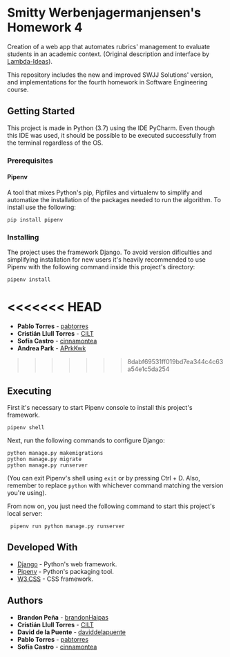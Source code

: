 ﻿# Smitty Werbenjagermanjensen's Homework 4

Creation of a web app that automates rubrics' management to evaluate students in an academic context.
(Original description and interface by
[Lambda-Ideas](https://github.com/DCC-CC4401/2019-1-Lambda-Ideas)).

This repository includes the new and improved SWJJ Solutions' version, and implementations
for the fourth homework in Software Engineering course.


## Getting Started

This project is made in Python (3.7) using the IDE PyCharm.
Even though this IDE was used, it should be possible to be executed successfully from the terminal
regardless of the OS.


### Prerequisites

#### Pipenv
A tool that mixes Python's pip, Pipfiles and virtualenv to simplify and automatize the
installation of the packages needed to run the algorithm. To install use the following:

``` pip install pipenv ```


### Installing

The project uses the framework Django. To avoid version dificulties and simplifying installation
for new users it's heavily recommended to use Pipenv with the following command inside this project's directory:

``` pipenv install ```

<<<<<<< HEAD
=======
* **Pablo Torres** - [pabtorres](https://github.com/pabtorres)
* **Cristián Llull Torres** - [CILT](https://github.com/CILT)
* **Sofía Castro** - [cinnamontea](https://github.com/cinnamontea)
* **Andrea Park** - [APrkKwk](https://github.com/aprkkwk)
>>>>>>> 8dabf69531ff019bd7ea344c4c63a54e1c5da254

## Executing

First it's necessary to start Pipenv console to install this project's framework.

``` pipenv shell ```

Next, run the following commands to configure Django:

```
python manage.py makemigrations
python manage.py migrate
python manage.py runserver
```

(You can exit Pipenv's shell using `exit` or by pressing Ctrl + D. Also, remember to replace `python`
with whichever command matching the version you're using). 

From now on, you just need the following command to start this project's local server:

``` pipenv run python manage.py runserver```


## Developed With
* [Django](https://www.djangoproject.com/) - Python's web framework.
* [Pipenv](https://pipenv.readthedocs.io/en/latest/) - Python's packaging tool.
* [W3.CSS](https://www.w3schools.com/w3css/) - CSS framework.


## Authors

* **Brandon Peña** - [brandonHaipas](https://github.com/brandonHaipas)
* **Cristián Llull Torres** - [CILT](https://github.com/CILT)
* **David de la Puente** - [daviddelapuente](https://github.com/daviddelapuente)
* **Pablo Torres** - [pabtorres](https://github.com/pabtorres)
* **Sofía Castro** - [cinnamontea](https://github.com/cinnamontea)
